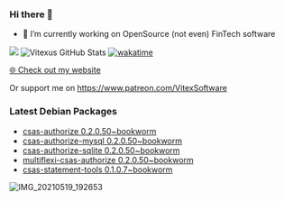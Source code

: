 ### Hi there 👋

- 🔭 I’m currently working on OpenSource  (not even) FinTech software

![](https://komarev.com/ghpvc/?username=Vitexus)
![Vitexus GitHub Stats](https://github-readme-stats.vercel.app/api?username=Vitexus&show_icons=true)
[![wakatime](https://wakatime.com/badge/user/5abba9ca-813e-43ac-9b5f-b1cfdf3dc1c7.svg)](https://wakatime.com/@5abba9ca-813e-43ac-9b5f-b1cfdf3dc1c7)

<p><a href="https://vitexsoftware.cz">🌐 Check out my website</a></p>

Or support me on https://www.patreon.com/VitexSoftware

### Latest Debian Packages
<!-- DEBIAN-PACKAGES-LIST:START -->
- [csas-authorize 0.2.0.50~bookworm](https://repo.vitexsoftware.com/package.php?package=csas-authorize)
- [csas-authorize-mysql 0.2.0.50~bookworm](https://repo.vitexsoftware.com/package.php?package=csas-authorize-mysql)
- [csas-authorize-sqlite 0.2.0.50~bookworm](https://repo.vitexsoftware.com/package.php?package=csas-authorize-sqlite)
- [multiflexi-csas-authorize 0.2.0.50~bookworm](https://repo.vitexsoftware.com/package.php?package=multiflexi-csas-authorize)
- [csas-statement-tools 0.1.0.7~bookworm](https://repo.vitexsoftware.com/package.php?package=csas-statement-tools)
<!-- DEBIAN-PACKAGES-LIST:END -->

![IMG_20210519_192653](https://user-images.githubusercontent.com/2621130/120022731-1bd48900-bfed-11eb-90f9-4f88f560b8b7.jpg)

<!--
**Vitexus/Vitexus** is a ✨ _special_ ✨ repository because its `README.md` (this file) appears on your GitHub profile.

Here are some ideas to get you started:

- 🌱 I’m currently learning ...
- 👯 I’m looking to collaborate on ...
- 🤔 I’m looking for help with ...
- 💬 Ask me about ...
- 📫 How to reach me: ...
- 😄 Pronouns: ...
- ⚡ Fun fact: ...
-->


